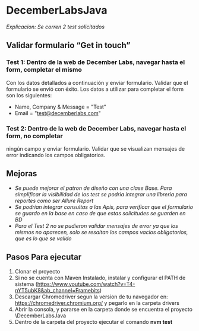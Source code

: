 # DecemberLabsJava

_Explicacion: Se corren 2 test solicitados_

## Validar formulario “Get in touch”

### Test 1: Dentro de la web de December Labs, navegar hasta el form, completar el mismo
Con los datos detallados a continuación y enviar formulario. Validar que el
formulario se envió con éxito. Los datos a utilizar para completar el form son los
siguientes:
* Name, Company & Message = "Test"
* Email = "test@decemberlabs.com"

### Test 2: Dentro de la web de December Labs, navegar hasta el form, no completar
ningún campo y enviar formulario. Validar que se visualizan mensajes de error
indicando los campos obligatorios.

## Mejoras
* _Se puede mejorar el patron de diseño con una clase Base. Para simplificar la visibilidad de los test se podria integrar una libreria para reportes como ser Allure Report_ 
* _Se podrian integrar consultas a las Apis, para verificar que el formulario se guardo en la base en caso de que estas solicitudes se guarden en BD_
* _Para el Test 2 no se pudieron validar mensajes de error ya que los mismos no aparecen, solo se resaltan los campos vacios obligatorios, que es lo que se valido_

## Pasos Para ejecutar

1) Clonar el proyecto 
2) Si no se cuenta con Maven Instalado, instalar y configurar el PATH de sistema (https://www.youtube.com/watch?v=T4-nYT5ubK8&ab_channel=Framebits)
3) Descargar Chromedriver segun la version de tu navegador en: https://chromedriver.chromium.org/ y pegarlo en la carpeta drivers
4) Abrir la consola, y pararse en la carpeta donde se encuentra el proyecto \DecemberLabsJava
5) Dentro de la carpeta del proyecto ejecutar el comando **nvm test**
 

